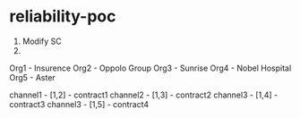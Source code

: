 # reliability-poc



1) Modify SC
2) 



Org1 - Insurence
Org2 - Oppolo Group
Org3 - Sunrise
Org4 - Nobel Hospital
Org5 - Aster


channel1 - [1,2] - contract1
channel2 - [1,3] - contract2
channel3 - [1,4] - contract3
channel3 - [1,5] - contract4